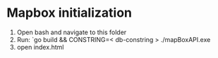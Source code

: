 # Mapbox initialization

1. Open bash and navigate to this folder
2. Run: `go build && CONSTRING=< db-constring > ./mapBoxAPI.exe
3. open index.html
